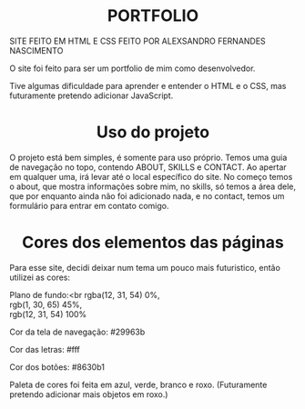 <h1 align="center">PORTFOLIO</h1>

SITE FEITO EM HTML E CSS
FEITO POR ALEXSANDRO FERNANDES NASCIMENTO


O site foi feito para ser um portfolio de mim como desenvolvedor.  

Tive algumas dificuldade para aprender e entender o HTML e o CSS, mas futuramente pretendo adicionar JavaScript.

<h1 align="center">Uso do projeto</h1>

O projeto está bem simples, é somente para uso próprio. Temos uma guia de navegação no topo, contendo ABOUT, SKILLS e CONTACT. Ao apertar em qualquer uma, irá levar até o local específico do site. No começo temos o about, que mostra informações sobre mim, no skills, só temos a área dele, que por enquanto ainda não foi adicionado nada, e no contact, temos um formulário para entrar em contato comigo.

<h1 align="center">Cores dos elementos das páginas</h1>


Para esse site, decidi deixar num tema um pouco mais futuristico, então utilizei as cores:

Plano de fundo:<br
rgba(12, 31, 54) 0%,<br>
rgb(1, 30, 65) 45%,<br>
rgb(12, 31, 54) 100%

Cor da tela de navegação: 
#29963b

Cor das letras:
#fff

Cor dos botões:
#8630b1

Paleta de cores foi feita em azul, verde, branco e roxo. (Futuramente pretendo adicionar mais objetos em roxo.)
